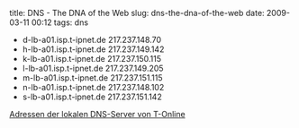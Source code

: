 title: DNS - The DNA of the Web
slug: dns-the-dna-of-the-web
date: 2009-03-11 00:12
tags: dns

* d-lb-a01.isp.t-ipnet.de 217.237.148.70
* h-lb-a01.isp.t-ipnet.de 217.237.149.142
* k-lb-a01.isp.t-ipnet.de 217.237.150.115
* l-lb-a01.isp.t-ipnet.de 217.237.149.205
* m-lb-a01.isp.t-ipnet.de 217.237.151.115
* n-lb-a01.isp.t-ipnet.de 217.237.148.102
* s-lb-a01.isp.t-ipnet.de 217.237.151.142

[Adressen der lokalen DNS-Server von T-Online](http://www.atelier89.de/users/dirk/t-o/010.html)
